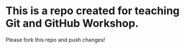 # This is a repo created for teaching Git and GitHub Workshop.
Please fork this repo and push changes!
